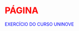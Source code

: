 <!DOCTYPE html>
<html lang="pt-br">
    <head>
        <meta charset="utf-8">
        <title>HELLO WORLD!</title>
    </head>
    <body>
       <h1 Style="color:red">PÁGINA</h1>
       <p Style="color:blue">EXERCÍCIO DO CURSO UNINOVE</p>
    </body>
    
</html>
